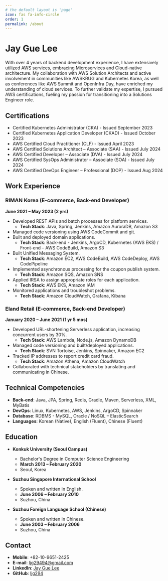 ```yaml
---
# the default layout is 'page'
icon: fas fa-info-circle
order: 1
permalink: /about
---
```


# Jay Gue Lee

With over 4 years of backend development experience, I have extensively utilized AWS services, embracing Microservices and Cloud-native architecture. My collaboration with AWS Solution Architects and active involvement in communities like AWSKRUG and Kubernetes Korea, as well as conferences like AWS Summit and OpenInfra Day, have enriched my understanding of cloud services. To further validate my expertise, I pursued AWS certifications, fueling my passion for transitioning into a Solutions Engineer role.

## Certifications

- Certified Kubernetes Administrator (CKA) - Issued September 2023
- Certified Kubernetes Application Developer (CKAD) - Issued October 2023
- AWS Certified Cloud Practitioner (CLF) - Issued April 2023
- AWS Certified Solutions Architect – Associate (SAA) - Issued July 2024
- AWS Certified Developer – Associate (DVA) - Issued July 2024
- AWS Certified SysOps Administrator – Associate (SOA) - Issued July 2024
- AWS Certified DevOps Engineer – Professional (DOP) - Issued Aug 2024

## Work Experience

### RIMAN Korea (E-commerce, Back-end Developer)
**June 2021 – May 2023 (2 yrs)**

- Developed REST APIs and batch processes for platform services.
    - **Tech Stack**: Java, Spring, Jenkins, Amazon AuroraDB, Amazon S3
- Managed code versioning using AWS CodeCommit and git.
- Built and deployed domain applications.
    - **Tech Stack**: Back-end - Jenkins, ArgoCD, Kubernetes (AWS EKS) / Front-end – AWS CodeBuild, Amazon S3
- Built Unified Messaging System.
    - **Tech Stack**: Amazon EC2, AWS CodeBuild, AWS CodeDeploy, AWS CodePipeline
- Implemented asynchronous processing for the coupon publish system.
    - **Tech Stack**: Amazon SQS, Amazon SNS
- Applied IRSA to assign appropriate roles for each application.
    - **Tech Stack**: AWS EKS, Amazon IAM
- Monitored applications and troubleshot problems.
    - **Tech Stack**: Amazon CloudWatch, Grafana, Kibana

### Eland Retail (E-commerce, Back-end Developer)
**January 2020 – June 2021 (1 yr 5 mos)**

- Developed URL-shortening Serverless application, increasing concurrent users by 30%.
    - **Tech Stack**: AWS Lambda, Node.js, Amazon DynamoDB
- Managed code versioning and built/deployed applications.
    - **Tech Stack**: SVN Tortoise, Jenkins, Spinnaker, Amazon EC2
- Tracked IP addresses to report credit card fraud.
    - **Tech Stack**: Amazon Athena, Amazon CloudWatch
- Collaborated with technical stakeholders by translating and communicating in Chinese.

## Technical Competencies

- **Back-end**: Java, JPA, Spring, Redis, Gradle, Maven, Serverless, XML, MyBatis
- **DevOps**: Linux, Kubernetes, AWS, Jenkins, ArgoCD, Spinnaker
- **Database**: RDBMS - MySQL, Oracle / NoSQL – ElasticSearch
- **Languages**: Korean (Native), English (Fluent), Chinese (Fluent)

## Education

- **Konkuk University (Seoul Campus)**
    - Bachelor's Degree in Computer Science Engineering
    - **March 2013 – February 2020**
    - Seoul, Korea

- **Suzhou Singapore International School**
    - Spoken and written in English.
    - **June 2006 – February 2010**
    - Suzhou, China

- **Suzhou Foreign Language School (Chinese)**
    - Spoken and written in Chinese.
    - **June 2003 – February 2006**
    - Suzhou, China

## Contact

- **Mobile**: +82-10-9651-2425
- **E-mail**: ljg29494@gmail.com
- **LinkedIn**: [Jay Gue Lee](https://www.linkedin.com/in/jay-gue-lee-b7065a194)
- **GitHub**: [ljg294](https://github.com/ljg294)
